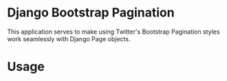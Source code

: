 # Django Bootstrap Pagination

This application serves to make using Twitter's Bootstrap Pagination styles
work seamlessly with Django Page objects.

# Usage


